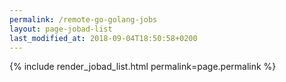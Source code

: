 ```yaml
---
permalink: /remote-go-golang-jobs
layout: page-jobad-list
last_modified_at: 2018-09-04T18:50:58+0200
---
```

{% include render_jobad_list.html permalink=page.permalink %}
